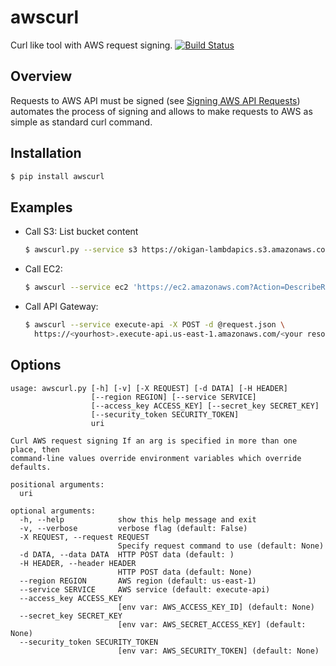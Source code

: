 # awscurl
Curl like tool with AWS request signing. [![Build Status](https://travis-ci.org/okigan/awscurl.svg?branch=master)](https://travis-ci.org/okigan/awscurl)


## Overview 
Requests to AWS API must be signed (see [Signing AWS API Requests](http://docs.aws.amazon.com/general/latest/gr/signing_aws_api_requests.html)) 
automates the process of signing and allows to make requests to AWS as simple as standard curl command.


## Installation
  ```sh
  $ pip install awscurl
  ```

## Examples
* Call S3:
 List bucket content
  ```sh
  $ awscurl.py --service s3 https://okigan-lambdapics.s3.amazonaws.com
  ```

* Call EC2: 
  ```sh
  $ awscurl --service ec2 'https://ec2.amazonaws.com?Action=DescribeRegions&Version=2013-10-15'
  ```

* Call API Gateway: 
  ```sh
  $ awscurl --service execute-api -X POST -d @request.json \
    https://<yourhost>.execute-api.us-east-1.amazonaws.com/<your resource>
  ```

## Options
```
usage: awscurl.py [-h] [-v] [-X REQUEST] [-d DATA] [-H HEADER]
                  [--region REGION] [--service SERVICE]
                  [--access_key ACCESS_KEY] [--secret_key SECRET_KEY]
                  [--security_token SECURITY_TOKEN]
                  uri

Curl AWS request signing If an arg is specified in more than one place, then
command-line values override environment variables which override defaults.

positional arguments:
  uri

optional arguments:
  -h, --help            show this help message and exit
  -v, --verbose         verbose flag (default: False)
  -X REQUEST, --request REQUEST
                        Specify request command to use (default: None)
  -d DATA, --data DATA  HTTP POST data (default: )
  -H HEADER, --header HEADER
                        HTTP POST data (default: None)
  --region REGION       AWS region (default: us-east-1)
  --service SERVICE     AWS service (default: execute-api)
  --access_key ACCESS_KEY
                        [env var: AWS_ACCESS_KEY_ID] (default: None)
  --secret_key SECRET_KEY
                        [env var: AWS_SECRET_ACCESS_KEY] (default: None)
  --security_token SECURITY_TOKEN
                        [env var: AWS_SECURITY_TOKEN] (default: None)

```